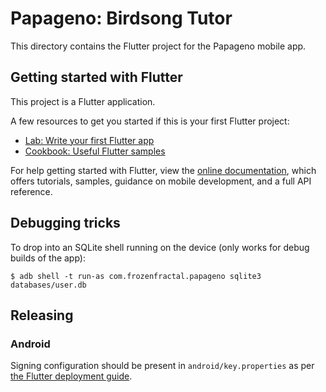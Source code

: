 Papageno: Birdsong Tutor
========================

This directory contains the Flutter project for the Papageno mobile app.

Getting started with Flutter
----------------------------

This project is a Flutter application.

A few resources to get you started if this is your first Flutter project:

- [Lab: Write your first Flutter app](https://flutter.dev/docs/get-started/codelab)
- [Cookbook: Useful Flutter samples](https://flutter.dev/docs/cookbook)

For help getting started with Flutter, view the
[online documentation](https://flutter.dev/docs), which offers tutorials,
samples, guidance on mobile development, and a full API reference.

Debugging tricks
----------------

To drop into an SQLite shell running on the device (only works for debug builds
of the app):

    $ adb shell -t run-as com.frozenfractal.papageno sqlite3 databases/user.db

Releasing
---------

### Android

Signing configuration should be present in `android/key.properties` as per
[the Flutter deployment guide](https://flutter.dev/docs/deployment/android#reference-the-keystore-from-the-app).
